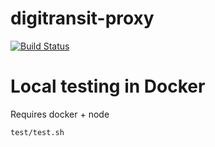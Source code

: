# digitransit-proxy

[![Build Status](https://travis-ci.org/HSLdevcom/digitransit-proxy.svg?branch=master)](https://travis-ci.org/HSLdevcom/digitransit-proxy)

# Local testing in Docker
Requires docker + node

```bash
test/test.sh
